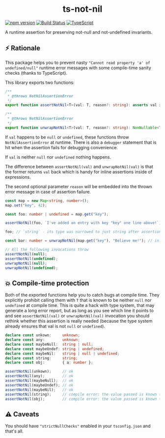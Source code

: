 <h1 align="center">ts-not-nil</h1>

[![npm version](https://badge.fury.io/js/ts-not-nil.svg)](https://badge.fury.io/js/ts-not-nil)
[![Build Status](https://travis-ci.com/Veetaha/ts-not-nil.svg?branch=master)](https://travis-ci.com/Veetaha/ts-not-nil)
[![TypeScript](https://img.shields.io/badge/%3C%2F%3E-TypeScript-%230074c1.svg)](https://www.typescriptlang.org/)

A runtime assertion for preserving not-null and not-undefined invariants.

## :zap: Rationale

This package helps you to prevent nasty
`"Cannot read property 'a' of undefined/null"`
runtime error messages with some compile-time sanity checks (thanks to TypeScript).

This library exports two functions:
```ts
/** 
 * @throws NotNilAssertionError
 */
export function assertNotNil<T>(val: T, reason?: string): asserts val is NonNullable<T>;

/**
 * @throws NotNilAssertionError
 */
export function unwrapNotNil<T>(val: T, reason?: string): NonNullable<T>;
```

If `val` happens to be `null` or `undefined`, these functions throw `NotNilAssertionError` at runtime.
There is also a `debugger` statement that is hit when the assertion fails for debugging convenience.

If `val` is neither `null` nor `undefined` nothing happens.

The difference between `assertNotNil(val)` and `unwrapNotNil(val)` is that the former returns `val` back which is handy for inline assertions inside of expressions.

The second optional parameter `reason` will be embedded into the thrown error message in case of assertion failure.
```ts
const map = new Map<string, number>();
map.set("key", 42);

const foo: number | undefined = map.get("key");

assertNotNil(foo, `I've added an entry with key "key" one line above!`);

foo; // `string` - its type was narrowed to just string after assertion

const bar: number = unwrapNotNil(map.get("key"), "Believe me!"); // inline assertion

// All the following invocations throw
assertNotNil(null);
assertNotNil(undefined);
unwrapNotNil(null);
unwrapNotNil(undefined);
```

## :boom: Compile-time protection

Both of the exported functions help you to catch bugs at compile time.
They explicitly prohibit calling them with `T` that is known to be neither `null` nor `undefined` at compile time.
This is quite a hack with type system, that may generate a long error report, but
as long as you see which line it points to and see `assertNotNil(val)` or `unwrapNotNil(val)`
invocation you should rethink whether this assertion is really needed (because the type system already ensures that val is not `null` or `undefined`).

```ts
declare const unkown:     unknown;
declare const any:        unknown;
declare const maybeNull:  string | null;
declare const maybeUndef: string | undefined;
declare const maybeNil:   string | null | undefined;
declare const string:     string;
declare const obj:        { a: number };

assertNotNil(unkown);     // ok
assertNotNil(any);        // ok
assertNotNil(maybeNull);  // ok
assertNotNil(maybeUndef); // ok
assertNotNil(maybeNil);   // ok
assertNotNil(string);     // compile error: the value passed is known to never be nil
assertNotNil(obj);        // compile error: the value passed is known to never be nil
```

## :warning: Caveats

You should have `"strictNullChecks"` enabled in your `tsconfig.json` and that's all.

